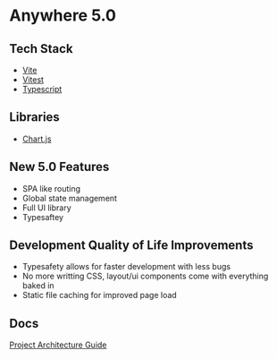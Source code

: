 # Anywhere 5.0

## Tech Stack

- [Vite](https://vitejs.dev/)
- [Vitest](https://vitest.dev/)
- [Typescript](https://www.typescriptlang.org/docs/)

## Libraries

- [Chart.js](https://www.chartjs.org/)

## New 5.0 Features

- SPA like routing
- Global state management
- Full UI library
- Typesaftey

## Development Quality of Life Improvements

- Typesafety allows for faster development with less bugs
- No more writting CSS, layout/ui components come with everything baked in
- Static file caching for improved page load

## Docs

[Project Architecture Guide](client/docs/project-architecture.md)
